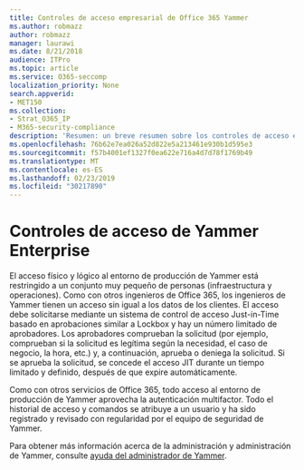 ```yaml
---
title: Controles de acceso empresarial de Office 365 Yammer
ms.author: robmazz
author: robmazz
manager: laurawi
ms.date: 8/21/2018
audience: ITPro
ms.topic: article
ms.service: O365-seccomp
localization_priority: None
search.appverid:
- MET150
ms.collection:
- Strat_O365_IP
- M365-security-compliance
description: 'Resumen: un breve resumen sobre los controles de acceso empresarial de Yammer en el entorno de producción.'
ms.openlocfilehash: 76b62e7ea026a52d822e5a213461e930b1d595e3
ms.sourcegitcommit: f57b4001ef1327f0ea622e716a4d7d78f1769b49
ms.translationtype: MT
ms.contentlocale: es-ES
ms.lasthandoff: 02/23/2019
ms.locfileid: "30217890"
---
```

# <a name="yammer-enterprise-access-controls"></a>Controles de acceso de Yammer Enterprise 

El acceso físico y lógico al entorno de producción de Yammer está restringido a un conjunto muy pequeño de personas (infraestructura y operaciones). Como con otros ingenieros de Office 365, los ingenieros de Yammer tienen un acceso sin igual a los datos de los clientes. El acceso debe solicitarse mediante un sistema de control de acceso Just-in-Time basado en aprobaciones similar a Lockbox y hay un número limitado de aprobadores. Los aprobadores comprueban la solicitud (por ejemplo, comprueban si la solicitud es legítima según la necesidad, el caso de negocio, la hora, etc.) y, a continuación, aprueba o deniega la solicitud. Si se aprueba la solicitud, se concede el acceso JIT durante un tiempo limitado y definido, después de que expire automáticamente. 

Como con otros servicios de Office 365, todo acceso al entorno de producción de Yammer aprovecha la autenticación multifactor. Todo el historial de acceso y comandos se atribuye a un usuario y ha sido registrado y revisado con regularidad por el equipo de seguridad de Yammer.

Para obtener más información acerca de la administración y administración de Yammer, consulte [ayuda del administrador de Yammer](https://support.office.com/article/yammer-–-admin-help-e1464355-1f97-49ac-b2aa-dd320b179dbe?ui=en-US&rs=en-US&ad=US).